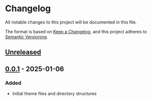 # Changelog

All notable changes to this project will be documented in this file.

The format is based on [Keep a Changelog](https://keepachangelog.com/en/1.1.0/),
and this project adheres to [Semantic Versioning](https://semver.org/spec/v2.0.0.html).

## [Unreleased]

## [0.0.1] - 2025-01-06

### Added

- Initial theme files and directory structures

[unreleased]: https://github.com/zachary-c-wp/letterpress/compare/v0.0.1...HEAD
[0.0.1]: https://github.com/zachary-c-wp/letterpress/releases/tag/v0.0.1
